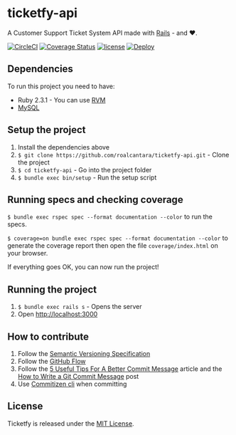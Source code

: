 # ticketfy-api

A Customer Support Ticket System API made with [Rails](http://rubyonrails.org/) - and ♥.

[![CircleCI](https://circleci.com/gh/roalcantara/ticketfy-api.svg?style=shield)](https://circleci.com/gh/roalcantara/ticketfy-api)
[![Coverage Status](https://coveralls.io/repos/github/roalcantara/ticketfy-api/badge.svg?branch=master)](https://coveralls.io/github/roalcantara/ticketfy-api?branch=master)
[![license](https://img.shields.io/github/license/mashape/apistatus.svg)]()
[![Deploy](https://www.herokucdn.com/deploy/button.svg)](https://heroku.com/deploy)

## Dependencies

To run this project you need to have:

* Ruby 2.3.1 - You can use [RVM](http://rvm.io)
* [MySQL](https://www.mysql.com/)

## Setup the project

1. Install the dependencies above
2. `$ git clone https://github.com/roalcantara/ticketfy-api.git` - Clone the project
3. `$ cd ticketfy-api` - Go into the project folder
4. `$ bundle exec bin/setup` - Run the setup script

## Running specs and checking coverage

`$ bundle exec rspec spec --format documentation --color` to run the specs.

`$ coverage=on bundle exec rspec spec --format documentation --color` to generate the coverage report then open the file `coverage/index.html` on your browser.

If everything goes OK, you can now run the project!

## Running the project

1. `$ bundle exec rails s` - Opens the server
2. Open [http://localhost:3000](http://localhost:3000)

## How to contribute

1. Follow the [Semantic Versioning Specification](http://semver.org/)
2. Follow the [GitHub Flow](https://guides.github.com/introduction/flow/)
3. Follow the [5 Useful Tips For A Better Commit Message](https://robots.thoughtbot.com/5-useful-tips-for-a-better-commit-message) article and the [How to Write a Git Commit Message](http://chris.beams.io/posts/git-commit/) post
4. Use [Commitizen cli](http://commitizen.github.io/cz-cli/) when committing

## License

Ticketfy is released under the [MIT License](http://www.opensource.org/licenses/MIT).
